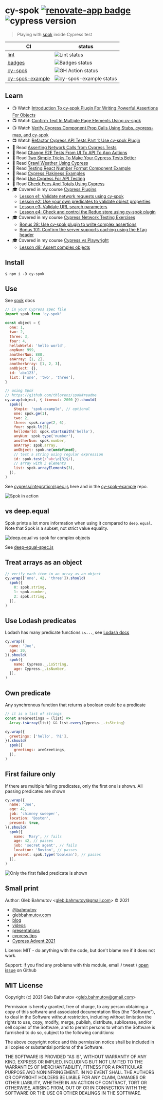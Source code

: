 # cy-spok [![renovate-app badge][renovate-badge]][renovate-app] ![cypress version](https://img.shields.io/badge/cypress-13.13.1-brightgreen)

> Playing with [spok](https://github.com/thlorenz/spok) inside Cypress test

<!-- prettier-ignore-start -->
CI | status
--- | ---
[lint](.github/workflows/lint.yml) | ![Lint status](https://github.com/bahmutov/cy-spok/workflows/lint/badge.svg?branch=master)
[badges](.github/workflows/badges.yml) | ![Badges status](https://github.com/bahmutov/cy-spok/workflows/badges/badge.svg?branch=master)
[cy-spok](.github/workflows/main.yml) | ![GH Action status](https://github.com/bahmutov/cy-spok/workflows/main/badge.svg?branch=master)
[cy-spok-example](https://github.com/bahmutov/cy-spok-example) | ![cy-spok-example status](https://github.com/bahmutov/cy-spok-example/workflows/tests/badge.svg?branch=master)
<!-- prettier-ignore-end -->

## Learn

- 📺 Watch [Introduction To cy-spok Plugin For Writing Powerful Assertions For Objects](https://www.youtube.com/watch?v=MLDsqBd_gVU)
- 📺 Watch [Confirm Text In Multiple Page Elements Using cy-spok](https://youtu.be/l6_OXPiqkxQ)
- 📺 Watch [Verify Cypress Component Prop Calls Using Stubs, cypress-map, and cy-spok](https://youtu.be/zdjjBRt6Z74)
- 📺 Watch [Refactor Cypress API Tests Part 1: Use cy-spok Plugin](https://youtu.be/zGO3LNx-agk)
- 📝 Read [Asserting Network Calls from Cypress Tests](https://www.cypress.io/blog/2019/12/23/asserting-network-calls-from-cypress-tests/)
- 📝 Read [Change E2E Tests From UI To API To App Actions](https://glebbahmutov.com/blog/ui-to-api-to-app-actions/)
- 📝 Read [Two Simple Tricks To Make Your Cypress Tests Better](https://glebbahmutov.com/blog/two-cypress-tricks/)
- 📝 Read [Crawl Weather Using Cypress](https://glebbahmutov.com/blog/crawl-weather/)
- 📝 Read [Testing React Number Format Component Example](https://glebbahmutov.com/blog/test-react-number-format/)
- 📝 Read [Cypress Flakiness Examples](https://glebbahmutov.com/blog/flakiness-example/)
- 📝 Read [Use Cypress For API Testing](https://glebbahmutov.com/blog/use-cypress-for-api-testing/)
- 📝 Read [Check Fees And Totals Using Cypress](https://glebbahmutov.com/blog/check-fees-using-cypress/)
- 🎓 Covered in my course [Cypress Plugins](https://cypress.tips/courses/cypress-plugins)
  - [Lesson e1: Validate network requests using cy-spok](https://cypress.tips/courses/cypress-plugins/lessons/e1)
  - [Lesson e2: Use your own predicates to validate object properties](https://cypress.tips/courses/cypress-plugins/lessons/e2)
  - [Lesson e3: Validate URL search parameters](https://cypress.tips/courses/cypress-plugins/lessons/e3)
  - [Lesson e4: Check and control the Redux store using cy-spok plugin](https://cypress.tips/courses/cypress-plugins/lessons/e4)
- 🎓 Covered in my course [Cypress Network Testing Exercises](https://cypress.tips/courses/network-testing)
  - [Bonus 28: Use cy-spok plugin to write complex assertions](https://cypress.tips/courses/network-testing/lessons/bonus28)
  - [Bonus 101: Confirm the server supports caching using the ETag header](https://cypress.tips/courses/network-testing/lessons/bonus101)
- 🎓 Covered in my course [Cypress vs Playwright](https://cypress.tips/courses/cypress-vs-playwright)
  - [Lesson d8: Assert complex objects](https://cypress.tips/courses/cypress-vs-playwright/lessons/d8)

## Install

```
$ npm i -D cy-spok
```

## Use

See [spok](https://github.com/thlorenz/spok#readme) docs

```js
// in your Cypress spec file
import spok from 'cy-spok'

const object = {
  one: 1,
  two: 2,
  three: 3,
  four: 4,
  helloWorld: 'hello world',
  anyNum: 999,
  anotherNum: 888,
  anArray: [1, 2],
  anotherArray: [1, 2, 3],
  anObject: {},
  id: 'abc123',
  list: ['one', 'two', 'three'],
}

// using Spok
// https://github.com/thlorenz/spok#readme
cy.wrap(object, { timeout: 2000 }).should(
  spok({
    $topic: 'spok-example', // optional
    one: spok.ge(1),
    two: 2,
    three: spok.range(2, 6),
    four: spok.lt(5),
    helloWorld: spok.startsWith('hello'),
    anyNum: spok.type('number'),
    anotherNum: spok.number,
    anArray: spok.array,
    anObject: spok.ne(undefined),
    // test a string using regular expression
    id: spok.test(/^abc\d{3}$/),
    // array with 3 elements
    list: spok.arrayElements(3),
  }),
)
```

See [cypress/integration/spec.js](cypress/integration/spec.js) here and in the [cy-spok-example](https://github.com/bahmutov/cy-spok-example) repo.

![Spok in action](img/cy-spok.gif)

## vs deep.equal

Spok prints a lot more information when using it compared to `deep.equal`. Note that Spok is a subset, not strict value equality.

![deep.equal vs spok for complex objects](./img/vs-deep-equal.png)

See [deep-equal-spec.js](./cypress/integration/deep-equal-spec.js)

## Treat arrays as an object

```js
// verify each item in an array as an object
cy.wrap(['one', 42, 'three']).should(
  spok({
    0: spok.string,
    1: spok.number,
    2: spok.string,
  }),
)
```

## Use Lodash predicates

Lodash has many predicate functions `is...`, see [Lodash docs](https://lodash.com/docs)

```js
cy.wrap({
  name: 'Joe',
  age: 20,
}).should(
  spok({
    name: Cypress._.isString,
    age: Cypress._.isNumber,
  }),
)
```

## Own predicate

Any synchronous function that returns a boolean could be a predicate

```js
// it is a list of strings
const areGreetings = (list) =>
  Array.isArray(list) && list.every(Cypress._.isString)

cy.wrap({
  greetings: ['hello', 'hi'],
}).should(
  spok({
    greetings: areGreetings,
  }),
)
```

## First failure only

If there are multiple failing predicates, only the first one is shown. All passing predicates are shown

```js
cy.wrap({
  name: 'Joe',
  age: 42,
  job: 'chimney sweeper',
  location: 'Boston',
  present: true,
}).should(
  spok({
    name: 'Mary', // fails
    age: 42, // passes
    job: 'secret agent', // fails
    location: 'Boston', // passes
    present: spok.type('boolean'), // passes
  }),
)
```

![Only the first failed predicate is shown](./img/two.png)

## Small print

Author: Gleb Bahmutov &lt;gleb.bahmutov@gmail.com&gt; &copy; 2021

- [@bahmutov](https://twitter.com/bahmutov)
- [glebbahmutov.com](https://glebbahmutov.com)
- [blog](https://glebbahmutov.com/blog)
- [videos](https://www.youtube.com/glebbahmutov)
- [presentations](https://slides.com/bahmutov)
- [cypress.tips](https://cypress.tips)
- [Cypress Advent 2021](https://cypresstips.substack.com/)

License: MIT - do anything with the code, but don't blame me if it does not work.

Support: if you find any problems with this module, email / tweet /
[open issue](https://github.com/bahmutov/cy-spok/issues) on Github

## MIT License

Copyright (c) 2021 Gleb Bahmutov &lt;gleb.bahmutov@gmail.com&gt;

Permission is hereby granted, free of charge, to any person
obtaining a copy of this software and associated documentation
files (the "Software"), to deal in the Software without
restriction, including without limitation the rights to use,
copy, modify, merge, publish, distribute, sublicense, and/or sell
copies of the Software, and to permit persons to whom the
Software is furnished to do so, subject to the following
conditions:

The above copyright notice and this permission notice shall be
included in all copies or substantial portions of the Software.

THE SOFTWARE IS PROVIDED "AS IS", WITHOUT WARRANTY OF ANY KIND,
EXPRESS OR IMPLIED, INCLUDING BUT NOT LIMITED TO THE WARRANTIES
OF MERCHANTABILITY, FITNESS FOR A PARTICULAR PURPOSE AND
NONINFRINGEMENT. IN NO EVENT SHALL THE AUTHORS OR COPYRIGHT
HOLDERS BE LIABLE FOR ANY CLAIM, DAMAGES OR OTHER LIABILITY,
WHETHER IN AN ACTION OF CONTRACT, TORT OR OTHERWISE, ARISING
FROM, OUT OF OR IN CONNECTION WITH THE SOFTWARE OR THE USE OR
OTHER DEALINGS IN THE SOFTWARE.

[renovate-badge]: https://img.shields.io/badge/renovate-app-blue.svg
[renovate-app]: https://renovateapp.com/
